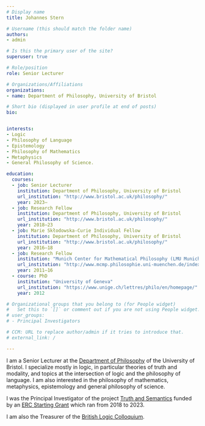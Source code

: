 ```yaml
---
# Display name
title: Johannes Stern

# Username (this should match the folder name)
authors:
- admin

# Is this the primary user of the site?
superuser: true

# Role/position
role: Senior Lecturer

# Organizations/Affiliations
organizations:
- name: Department of Philosophy, University of Bristol

# Short bio (displayed in user profile at end of posts)
bio:


interests:
- Logic
- Philosophy of Language
- Epistemology
- Philosophy of Mathematics
- Metaphysics
- General Philosophy of Science.

education:
  courses:
  - job: Senior Lecturer
    institution: Department of Philosophy, University of Bristol
    url_institution: "http://www.bristol.ac.uk/philosophy/"
    year: 2023–
  - job: Research Fellow
    institution: Department of Philosophy, University of Bristol
    url_institution: "http://www.bristol.ac.uk/philosophy/"
    year: 2018–23
  - job: Marie Skłodowska-Curie Individual Fellow
    institution: Department of Philosophy, University of Bristol
    url_institution: "http://www.bristol.ac.uk/philosophy/"
    year: 2016–18
  - job: Research Fellow
    institution: "Munich Center for Mathematical Philosophy (LMU Munich)"
    url_institution: "http://www.mcmp.philosophie.uni-muenchen.de/index.html"
    year: 2011–16
  - course: PhD
    institution: "University of Geneva"
    url_institution: "https://www.unige.ch/lettres/philo/en/homepage/"
    year: 2012

# Organizational groups that you belong to (for People widget)
#   Set this to `[]` or comment out if you are not using People widget.
# user_groups:
# - Principal Investigators

# CCM: URL to replace author/admin if it tries to introduce that.
# external_link: /

---
```


I am a Senior Lecturer at the [Department of Philosophy](https://www.bristol.ac.uk/philosophy) of the University of Bristol. I specialize mostly in logic, in particular theories of truth and modality, and topics at the intersection of logic and the philosophy of language. I am also interested in the philosophy of mathematics, metaphysics, epistemology and general philosophy of science.

I was the Principal Investigator of the project [Truth and Semantics](https://truthandsemantics.xyz/) funded by an [ERC Starting Grant](https://erc.europa.eu/funding/starting-grants) which ran from 2018 to 2023.

I am also the Treasurer of the [British Logic Colloquium](https://www.blc-logic.org/).
